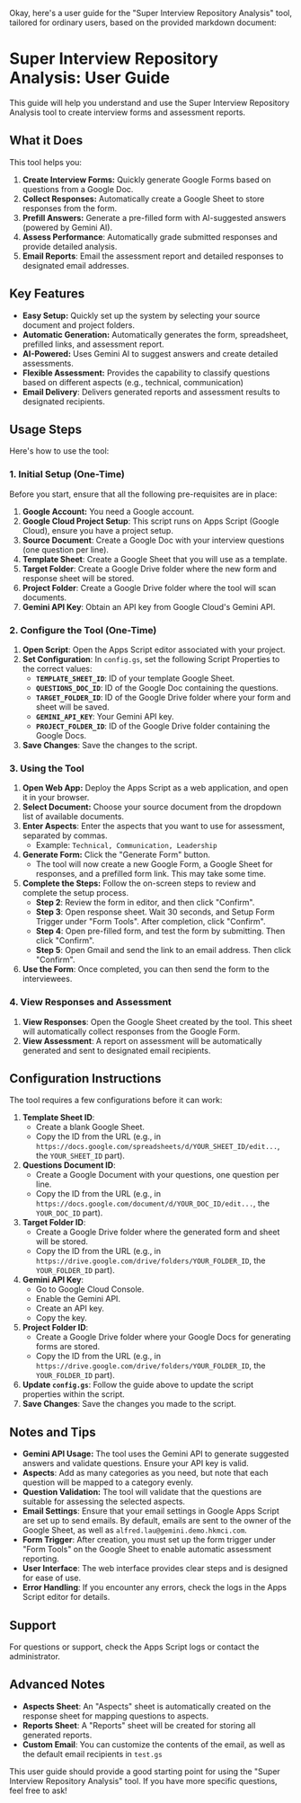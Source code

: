 Okay, here's a user guide for the "Super Interview Repository Analysis" tool, tailored for ordinary users, based on the provided markdown document:

# Super Interview Repository Analysis: User Guide

This guide will help you understand and use the Super Interview Repository Analysis tool to create interview forms and assessment reports.

## What it Does

This tool helps you:

1.  **Create Interview Forms:** Quickly generate Google Forms based on questions from a Google Doc.
2.  **Collect Responses:** Automatically create a Google Sheet to store responses from the form.
3.  **Prefill Answers:** Generate a pre-filled form with AI-suggested answers (powered by Gemini AI).
4.  **Assess Performance**: Automatically grade submitted responses and provide detailed analysis.
5.  **Email Reports**: Email the assessment report and detailed responses to designated email addresses.

## Key Features

*   **Easy Setup:** Quickly set up the system by selecting your source document and project folders.
*   **Automatic Generation:** Automatically generates the form, spreadsheet, prefilled links, and assessment report.
*   **AI-Powered:** Uses Gemini AI to suggest answers and create detailed assessments.
*   **Flexible Assessment:** Provides the capability to classify questions based on different aspects (e.g., technical, communication)
*   **Email Delivery**: Delivers generated reports and assessment results to designated recipients.

## Usage Steps

Here's how to use the tool:

### 1. Initial Setup (One-Time)

Before you start, ensure that all the following pre-requisites are in place:

1.  **Google Account:** You need a Google account.
2.  **Google Cloud Project Setup**: This script runs on Apps Script (Google Cloud), ensure you have a project setup.
3.  **Source Document**: Create a Google Doc with your interview questions (one question per line).
4.  **Template Sheet**: Create a Google Sheet that you will use as a template.
5.  **Target Folder**: Create a Google Drive folder where the new form and response sheet will be stored.
6.  **Project Folder**: Create a Google Drive folder where the tool will scan documents.
7.  **Gemini API Key**: Obtain an API key from Google Cloud's Gemini API.

### 2. Configure the Tool (One-Time)

1.  **Open Script**: Open the Apps Script editor associated with your project.
2.  **Set Configuration**: In `config.gs`, set the following Script Properties to the correct values:
    *   **`TEMPLATE_SHEET_ID`**: ID of your template Google Sheet.
    *   **`QUESTIONS_DOC_ID`**:  ID of the Google Doc containing the questions.
    *   **`TARGET_FOLDER_ID`**:  ID of the Google Drive folder where your form and sheet will be saved.
    *   **`GEMINI_API_KEY`**: Your Gemini API key.
    *   **`PROJECT_FOLDER_ID`**:  ID of the Google Drive folder containing the Google Docs.
3.  **Save Changes**: Save the changes to the script.

### 3. Using the Tool

1.  **Open Web App:** Deploy the Apps Script as a web application, and open it in your browser.
2.  **Select Document:** Choose your source document from the dropdown list of available documents.
3. **Enter Aspects**: Enter the aspects that you want to use for assessment, separated by commas.
    *   Example: `Technical, Communication, Leadership`
4.  **Generate Form:** Click the "Generate Form" button.
    *   The tool will now create a new Google Form, a Google Sheet for responses, and a prefilled form link. This may take some time.
5.  **Complete the Steps:** Follow the on-screen steps to review and complete the setup process.
    *   **Step 2**: Review the form in editor, and then click "Confirm".
    *   **Step 3**: Open response sheet. Wait 30 seconds, and Setup Form Trigger under "Form Tools". After completion, click "Confirm".
    *   **Step 4**: Open pre-filled form, and test the form by submitting. Then click "Confirm".
    *   **Step 5**: Open Gmail and send the link to an email address. Then click "Confirm".
6.  **Use the Form**: Once completed, you can then send the form to the interviewees.

### 4. View Responses and Assessment

1. **View Responses**: Open the Google Sheet created by the tool. This sheet will automatically collect responses from the Google Form.
2. **View Assessment**: A report on assessment will be automatically generated and sent to designated email recipients.

## Configuration Instructions

The tool requires a few configurations before it can work:

1.  **Template Sheet ID**:
    *   Create a blank Google Sheet.
    *   Copy the ID from the URL (e.g., in `https://docs.google.com/spreadsheets/d/YOUR_SHEET_ID/edit...`, the `YOUR_SHEET_ID` part).
2.  **Questions Document ID**:
    *   Create a Google Document with your questions, one question per line.
    *   Copy the ID from the URL (e.g., in `https://docs.google.com/document/d/YOUR_DOC_ID/edit...`, the `YOUR_DOC_ID` part).
3.  **Target Folder ID**:
    *   Create a Google Drive folder where the generated form and sheet will be stored.
    *   Copy the ID from the URL (e.g., in `https://drive.google.com/drive/folders/YOUR_FOLDER_ID`, the `YOUR_FOLDER_ID` part).
4.  **Gemini API Key**:
    *   Go to Google Cloud Console.
    *   Enable the Gemini API.
    *   Create an API key.
    *   Copy the key.
5.  **Project Folder ID**:
     *   Create a Google Drive folder where your Google Docs for generating forms are stored.
    *    Copy the ID from the URL (e.g., in `https://drive.google.com/drive/folders/YOUR_FOLDER_ID`, the `YOUR_FOLDER_ID` part).
6.  **Update `config.gs`**: Follow the guide above to update the script properties within the script.
7.  **Save Changes**: Save the changes you made to the script.

## Notes and Tips

*   **Gemini API Usage:**  The tool uses the Gemini API to generate suggested answers and validate questions. Ensure your API key is valid.
*   **Aspects**: Add as many categories as you need, but note that each question will be mapped to a category evenly.
*   **Question Validation:** The tool will validate that the questions are suitable for assessing the selected aspects.
*   **Email Settings**: Ensure that your email settings in Google Apps Script are set up to send emails. By default, emails are sent to the owner of the Google Sheet, as well as `alfred.lau@gemini.demo.hkmci.com`.
*   **Form Trigger**: After creation, you must set up the form trigger under "Form Tools" on the Google Sheet to enable automatic assessment reporting.
*   **User Interface**: The web interface provides clear steps and is designed for ease of use.
*   **Error Handling**: If you encounter any errors, check the logs in the Apps Script editor for details.

## Support
For questions or support, check the Apps Script logs or contact the administrator.

## Advanced Notes
*  **Aspects Sheet**: An "Aspects" sheet is automatically created on the response sheet for mapping questions to aspects.
*  **Reports Sheet**: A "Reports" sheet will be created for storing all generated reports.
*  **Custom Email**: You can customize the contents of the email, as well as the default email recipients in `test.gs`

This user guide should provide a good starting point for using the "Super Interview Repository Analysis" tool. If you have more specific questions, feel free to ask!
